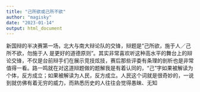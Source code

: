```yaml
---
title: "己所欲或己所不欲"
author: "magisky"
date: "2023-01-14"
output: html_document
---
```


新国辩的半决赛第一场，北大与南大辩论队的交锋，辩题是“己所欲，施于人／己所不欲，勿施于人 是更好的道德原则”。其实非常喜欢听这种高水平的舞台上的辩论交锋，不仅是台前辩手们在展示竞技炫技，赛后那些评委有条理的剖析也是非常值得一看。路一鸣就在对这道辩题做的题解我是有着认同的，“己”字如果被解读为个体，反方成立；如果被解读为人民，反方成立。人民这个词就是很奇妙的，一说到就仿佛有着无穷的威力，而熟悉历史的人往往会觉得愚昧、无知
